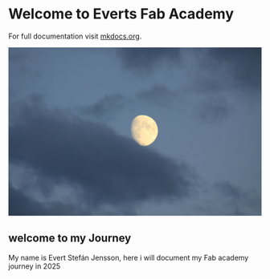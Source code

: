 # Welcome to Everts Fab Academy

For full documentation visit [mkdocs.org](https://www.mkdocs.org).

![Tungl](../images/pictures/frontpage.jpg)

## welcome to my Journey

My name is Evert Stefán Jensson, here i will document my Fab academy journey in 2025
